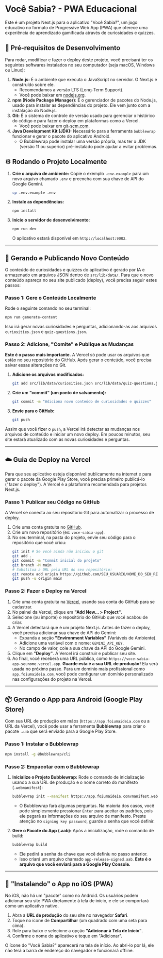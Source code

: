 # Você Sabia? - PWA Educacional

Este é um projeto Next.js para o aplicativo "Você Sabia?", um jogo educativo no formato de Progressive Web App (PWA) que oferece uma experiência de aprendizado gamificada através de curiosidades e quizzes.

## 🚀 Pré-requisitos de Desenvolvimento

Para rodar, modificar e fazer o deploy deste projeto, você precisará ter os seguintes softwares instalados no seu computador (seja macOS, Windows ou Linux):

1.  **Node.js:** É o ambiente que executa o JavaScript no servidor. O Next.js é construído sobre ele.
    *   Recomendamos a versão LTS (Long-Term Support).
    *   Você pode baixar em [nodejs.org](https://nodejs.org/).
2.  **npm (Node Package Manager):** É o gerenciador de pacotes do Node.js, usado para instalar as dependências do projeto. Ele vem junto com a instalação do Node.js.
3.  **Git:** É o sistema de controle de versão usado para gerenciar o histórico do código e para fazer o deploy em plataformas como a Vercel.
    *   Você pode baixar em [git-scm.com](https://git-scm.com/).
4.  **Java Development Kit (JDK):** Necessário para a ferramenta `bubblewrap` funcionar e gerar o pacote do aplicativo Android.
    *   O Bubblewrap pode instalar uma versão própria, mas ter o JDK (versão 11 ou superior) pré-instalado pode ajudar a evitar problemas.

## ⚙️ Rodando o Projeto Localmente

1.  **Crie o arquivo de ambiente:**
    Copie o exemplo `.env.example` para um novo arquivo chamado `.env` e preencha com sua chave de API do Google Gemini.
    ```bash
    cp .env.example .env
    ```

2.  **Instale as dependências:**
    ```bash
    npm install
    ```
3.  **Inicie o servidor de desenvolvimento:**
    ```bash
    npm run dev
    ```
    O aplicativo estará disponível em `http://localhost:9002`.

---

## 🧠 Gerando e Publicando Novo Conteúdo

O conteúdo de curiosidades e quizzes do aplicativo é gerado por IA e armazenado em arquivos JSON dentro de `src/lib/data/`. Para que o novo conteúdo apareça no seu site publicado (deploy), você precisa seguir estes passos:

### Passo 1: Gere o Conteúdo Localmente

Rode o seguinte comando no seu terminal:
```bash
npm run generate-content
```
Isso irá gerar novas curiosidades e perguntas, adicionando-as aos arquivos `curiosities.json` e `quiz-questions.json`.

### Passo 2: Adicione, "Comite" e Publique as Mudanças

**Este é o passo mais importante.** A Vercel só pode usar os arquivos que estão no seu repositório do GitHub. Após gerar o conteúdo, você precisa salvar essas alterações no Git.

1.  **Adicione os arquivos modificados:**
    ```bash
    git add src/lib/data/curiosities.json src/lib/data/quiz-questions.json
    ```
2.  **Crie um "commit" (um ponto de salvamento):**
    ```bash
    git commit -m "Adiciona novo conteúdo de curiosidades e quizzes"
    ```
3.  **Envie para o GitHub:**
    ```bash
    git push
    ```

Assim que você fizer o `push`, a Vercel irá detectar as mudanças nos arquivos de conteúdo e iniciar um novo deploy. Em poucos minutos, seu site estará atualizado com as novas curiosidades e perguntas.

---

## ☁️ Guia de Deploy na Vercel

Para que seu aplicativo esteja disponível publicamente na internet e para gerar o pacote da Google Play Store, você precisa primeiro publicá-lo ("fazer o deploy"). A Vercel é a plataforma recomendada para projetos Next.js.

### Passo 1: Publicar seu Código no GitHub

A Vercel se conecta ao seu repositório Git para automatizar o processo de deploy.

1.  Crie uma conta gratuita no [GitHub](https://github.com/).
2.  Crie um novo repositório (ex: `voce-sabia-app`).
3.  No seu terminal, na pasta do projeto, envie seu código para o repositório que você criou:
    ```bash
    git init # Se você ainda não iniciou o git
    git add .
    git commit -m "Commit inicial do projeto"
    git branch -M main
    # Substitua a URL pela URL do seu repositório:
    git remote add origin https://github.com/SEU_USUARIO/NOME_DO_SEU_REPO.git
    git push -u origin main
    ```

### Passo 2: Fazer o Deploy na Vercel

1.  Crie uma conta gratuita na [Vercel](https://vercel.com), usando sua conta do GitHub para se cadastrar.
2.  No painel da Vercel, clique em **"Add New... > Project"**.
3.  Selecione (ou importe) o repositório do GitHub que você acabou de criar.
4.  A Vercel detectará que é um projeto Next.js. Antes de fazer o deploy, você precisa adicionar sua chave de API do Gemini:
    *   Expanda a seção **"Environment Variables"** (Variáveis de Ambiente).
    *   Adicione uma variável com o nome: `GEMINI_API_KEY`.
    *   No campo de valor, cole a sua chave da API do Google Gemini.
5.  Clique em **"Deploy"**. A Vercel irá construir e publicar seu site.
6.  Ao final, você receberá uma URL pública, como `https://voce-sabia-app-seunome.vercel.app`. **Guarde esta é a sua URL de produção!** Ela será usada no próximo passo. Para um domínio mais profissional como `app.foiumaideia.com`, você pode configurar um domínio personalizado nas configurações do projeto na Vercel.

---

## 📦 Gerando o App para Android (Google Play Store)

Com sua URL de produção em mãos (`https://app.foiumaideia.com` ou a URL da Vercel), você pode usar a ferramenta **Bubblewrap** para criar o pacote `.aab` que será enviado para a Google Play Store.

### Passo 1: Instalar o Bubblewrap

```bash
npm install -g @bubblewrap/cli
```

### Passo 2: Empacotar com o Bubblewrap

1.  **Inicialize o Projeto Bubblewrap:**
    Rode o comando de inicialização usando a sua URL de produção e o nome correto do manifesto (`.webmanifest`):

    ```bash
    bubblewrap init --manifest https://app.foiumaideia.com/manifest.webmanifest
    ```
    *   O Bubblewrap fará algumas perguntas. Na maioria dos casos, você pode simplesmente pressionar `Enter` para aceitar os padrões, pois ele pegará as informações do seu arquivo de manifesto. Preste atenção no `signing key password`, guarde a senha que você definir.

2.  **Gere o Pacote do App (.aab):**
    Após a inicialização, rode o comando de build:
    ```bash
    bubblewrap build
    ```
    *   Ele pedirá a senha da chave que você definiu no passo anterior.
    *   Isso criará um arquivo chamado `app-release-signed.aab`. **Este é o arquivo que você enviará para a Google Play Console.**

---

## 📱 "Instalando" o App no iOS (PWA)

No iOS, não há um "pacote" como no Android. Os usuários podem adicionar seu site PWA diretamente à tela de início, e ele se comportará como um aplicativo nativo.

1.  Abra a **URL de produção** do seu site no navegador **Safari**.
2.  Toque no ícone de **Compartilhar** (um quadrado com uma seta para cima).
3.  Role para baixo e selecione a opção **"Adicionar à Tela de Início"**.
4.  Confirme o nome do aplicativo e toque em "Adicionar".

O ícone do "Você Sabia?" aparecerá na tela de início. Ao abri-lo por lá, ele não terá a barra de endereço do navegador e funcionará offline.
